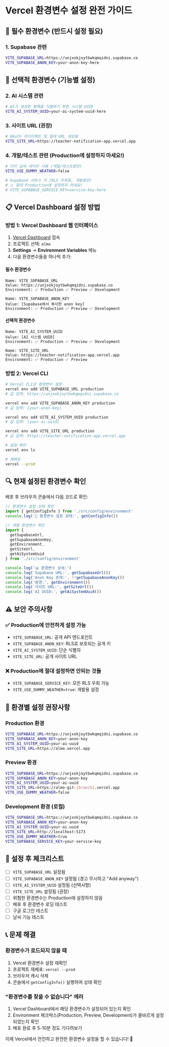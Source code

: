 # Vercel 환경변수 설정 완전 가이드

## 🚀 필수 환경변수 (반드시 설정 필요)

### 1. Supabase 관련
```bash
VITE_SUPABASE_URL=https://unjxokjoytbwkqmqidni.supabase.co
VITE_SUPABASE_ANON_KEY=your-anon-key-here
```

## 🔧 선택적 환경변수 (기능별 설정)

### 2. AI 시스템 관련
```bash
# AI가 생성한 블록을 식별하기 위한 시스템 UUID
VITE_AI_SYSTEM_UUID=your-ai-system-uuid-here
```

### 3. 사이트 URL (권장)
```bash
# OAuth 리다이렉트 및 절대 URL 생성용
VITE_SITE_URL=https://teacher-notification-app.vercel.app
```

### 4. 개발/테스트 관련 (Production에 설정하지 마세요!)
```bash
# 더미 날씨 데이터 사용 (개발/테스트용만)
VITE_USE_DUMMY_WEATHER=false

# Supabase 서비스 키 (RLS 우회용, 개발용만)
# ⚠️ 절대 Production에 설정하지 마세요!
# VITE_SUPABASE_SERVICE_KEY=service-key-here
```

## 📋 Vercel Dashboard 설정 방법

### 방법 1: Vercel Dashboard 웹 인터페이스

1. [Vercel Dashboard](https://vercel.com/dashboard) 접속
2. 프로젝트 선택: `almo`
3. **Settings** → **Environment Variables** 메뉴
4. 다음 환경변수들을 하나씩 추가:

#### 필수 환경변수
```
Name: VITE_SUPABASE_URL
Value: https://unjxokjoytbwkqmqidni.supabase.co
Environment: ✅ Production ✅ Preview ✅ Development

Name: VITE_SUPABASE_ANON_KEY
Value: [Supabase에서 복사한 anon key]
Environment: ✅ Production ✅ Preview ✅ Development
```

#### 선택적 환경변수
```
Name: VITE_AI_SYSTEM_UUID
Value: [AI 시스템 UUID]
Environment: ✅ Production ✅ Preview ✅ Development

Name: VITE_SITE_URL
Value: https://teacher-notification-app.vercel.app
Environment: ✅ Production ✅ Preview
```

### 방법 2: Vercel CLI

```bash
# Vercel CLI로 환경변수 설정
vercel env add VITE_SUPABASE_URL production
# 값 입력: https://unjxokjoytbwkqmqidni.supabase.co

vercel env add VITE_SUPABASE_ANON_KEY production
# 값 입력: [your-anon-key]

vercel env add VITE_AI_SYSTEM_UUID production
# 값 입력: [your-ai-uuid]

vercel env add VITE_SITE_URL production
# 값 입력: https://teacher-notification-app.vercel.app

# 설정 확인
vercel env ls

# 재배포
vercel --prod
```

## 🔍 현재 설정된 환경변수 확인

배포 후 브라우저 콘솔에서 다음 코드로 확인:

```javascript
// 환경변수 설정 상태 확인
import { getConfigInfo } from './src/config/environment'
console.log('🔧 환경변수 설정 상태:', getConfigInfo())

// 개별 환경변수 확인
import { 
  getSupabaseUrl, 
  getSupabaseAnonKey, 
  getEnvironment,
  getSiteUrl,
  getAiSystemUuid 
} from './src/config/environment'

console.log('📊 환경변수 상세:')
console.log('Supabase URL:', getSupabaseUrl())
console.log('Anon Key 존재:', !!getSupabaseAnonKey())
console.log('환경:', getEnvironment())
console.log('사이트 URL:', getSiteUrl())
console.log('AI UUID:', getAiSystemUuid())
```

## ⚠️ 보안 주의사항

### ✅ Production에 안전하게 설정 가능
- `VITE_SUPABASE_URL`: 공개 API 엔드포인트
- `VITE_SUPABASE_ANON_KEY`: RLS로 보호되는 공개 키
- `VITE_AI_SYSTEM_UUID`: 단순 식별자
- `VITE_SITE_URL`: 공개 사이트 URL

### ❌ Production에 절대 설정하면 안되는 것들
- `VITE_SUPABASE_SERVICE_KEY`: 모든 RLS 우회 가능
- `VITE_USE_DUMMY_WEATHER=true`: 개발용 설정

## 🎯 환경별 설정 권장사항

### Production 환경
```bash
VITE_SUPABASE_URL=https://unjxokjoytbwkqmqidni.supabase.co
VITE_SUPABASE_ANON_KEY=your-anon-key
VITE_AI_SYSTEM_UUID=your-ai-uuid
VITE_SITE_URL=https://almo.vercel.app
```

### Preview 환경
```bash
VITE_SUPABASE_URL=https://unjxokjoytbwkqmqidni.supabase.co
VITE_SUPABASE_ANON_KEY=your-anon-key
VITE_AI_SYSTEM_UUID=your-ai-uuid
VITE_SITE_URL=https://almo-git-[branch].vercel.app
VITE_USE_DUMMY_WEATHER=false
```

### Development 환경 (로컬)
```bash
VITE_SUPABASE_URL=https://unjxokjoytbwkqmqidni.supabase.co
VITE_SUPABASE_ANON_KEY=your-anon-key
VITE_AI_SYSTEM_UUID=your-ai-uuid
VITE_SITE_URL=http://localhost:5173
VITE_USE_DUMMY_WEATHER=true
VITE_SUPABASE_SERVICE_KEY=your-service-key
```

## 🚀 설정 후 체크리스트

- [ ] `VITE_SUPABASE_URL` 설정됨
- [ ] `VITE_SUPABASE_ANON_KEY` 설정됨 (경고 무시하고 "Add anyway")
- [ ] `VITE_AI_SYSTEM_UUID` 설정됨 (선택사항)
- [ ] `VITE_SITE_URL` 설정됨 (권장)
- [ ] 위험한 환경변수는 Production에 설정하지 않음
- [ ] 배포 후 환경변수 로딩 테스트
- [ ] 구글 로그인 테스트
- [ ] 날씨 기능 테스트

## 📞 문제 해결

### 환경변수가 로드되지 않을 때
1. Vercel 환경변수 설정 재확인
2. 프로젝트 재배포: `vercel --prod`
3. 브라우저 캐시 삭제
4. 콘솔에서 `getConfigInfo()` 실행하여 상태 확인

### "환경변수를 찾을 수 없습니다" 에러
1. Vercel Dashboard에서 해당 환경변수가 설정되어 있는지 확인
2. Environment 체크박스(Production, Preview, Development)가 올바르게 설정되었는지 확인
3. 배포 완료 후 5-10분 정도 기다려보기

이제 Vercel에서 안전하고 완전한 환경변수 설정을 할 수 있습니다! 🎉